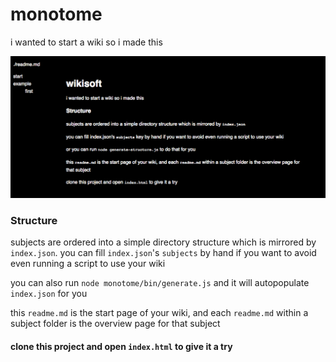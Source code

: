 # monotome

i wanted to start a wiki so i made this

![screenshot](media/screen.png)

### Structure
subjects are ordered into a simple directory structure which is mirrored by `index.json`. you can fill `index.json`'s `subjects` by hand if you want to avoid even running a script to use your wiki

you can also run `node monotome/bin/generate.js` and it will autopopulate `index.json` for you

this `readme.md` is the start page of your wiki, and each `readme.md` within a subject folder is the overview page for
that subject

#### clone this project and open `index.html` to give it a try
